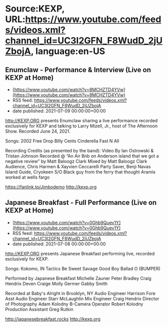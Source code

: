 # Source:KEXP, URL:https://www.youtube.com/feeds/videos.xml?channel_id=UC3I2GFN_F8WudD_2jUZbojA, language:en-US

## Enumclaw - Performance & Interview (Live on KEXP at Home)
 - [https://www.youtube.com/watch?v=8MCHZTD4YVw](https://www.youtube.com/watch?v=8MCHZTD4YVw)
 - RSS feed: https://www.youtube.com/feeds/videos.xml?channel_id=UC3I2GFN_F8WudD_2jUZbojA
 - date published: 2021-07-09 00:00:00+00:00

http://KEXP.ORG presents Enumclaw sharing a live performance recorded exclusively for KEXP and talking to Larry Mizell, Jr., host of The Afternoon Show. Recorded June 24, 2021.

Songs:
2002
Free Drop Billy
Cents
Cinderella
Fast N All

Recording Credits (as presented by the band):
Video By Ian Ostrowski & Tristan Johnson
Recorded @ “An Air Bnb on Anderson island that we got a negative review” by Matt Baloogz Clark
Mixed by Matt Baloogz Clark 
Audience, Chris Harmen & Xayvien Ceccarelli
Party Saver, Benji Navas
Island Guide, Cryokeen
S/O Black guy from the ferry that thought Aramis worked at wells fargo 

https://fanlink.to/Jimbodemo
http://kexp.org

## Japanese Breakfast - Full Performance (Live on KEXP at Home)
 - [https://www.youtube.com/watch?v=0Ghb9Quev1Y](https://www.youtube.com/watch?v=0Ghb9Quev1Y)
 - RSS feed: https://www.youtube.com/feeds/videos.xml?channel_id=UC3I2GFN_F8WudD_2jUZbojA
 - date published: 2021-07-08 00:00:00+00:00

http://KEXP.ORG presents Japanese Breakfast performing live, recorded exclusively for KEXP.

Songs:
Kokomo, IN
Tactics
Be Sweet
Savage Good Boy
Ballad O (BUMPER)

Performed by Japanese Breakfast
Michelle Zauner
Peter Bradley
Craig Hendrix
Deven Craige
Molly Germer
Gabby Smith

Recorded at Baby's Alright in Brooklyn, NY
Audio Engineer Harrison Fore
Asst Audio Engineer Starr McLaughlin
Mix Engineer Craig Hendrix
Director of Photography Adam Kolodny
B-Camera Operator Robert Kolodny
Production Assistant Greg Rutkin

http://japanesebreakfast.rocks
http://kexp.org

